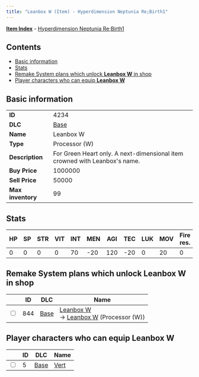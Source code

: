 ```yaml
---
title: "Leanbox W (Item) - Hyperdimension Neptunia Re;Birth1"
---
```


[**Item Index**](/neptunia/rb1/item/index.html) - [Hyperdimension Neptunia Re;Birth1](/neptunia/rb1)

## Contents

- [Basic information](#basic-information)
- [Stats](#stats)
- [Remake System plans which unlock **Leanbox W** in shop](#remake-system-plans-which-unlock-leanbox-w-in-shop)
- [Player characters who can equip **Leanbox W**](#player-characters-who-can-equip-leanbox-w)

## Basic information

|   |   |
| -- | -- |
| **ID** | 4234 |
| **DLC** | [Base](/neptunia/rb1/dlc/1-base.html) |
| **Name** | Leanbox W |
| **Type** | Processor (W) |
| **Description** | For Green Heart only. A next-dimensional item crowned with Leanbox's name. |
| **Buy Price** | 1000000 |
| **Sell Price** | 50000 |
| **Max inventory** | 99 |

## Stats

| HP | SP | STR | VIT | INT | MEN | AGI | TEC | LUK | MOV | Fire res. | Ice res. | Wind res. | Lightning res. |
| -- | -- | --- | --- | --- | --- | --- | --- | --- | --- | --------- | -------- | --------- | -------------- |
| 0 | 0 | 0 | 0 | 70 | -20 | 120 | -20 | 0 | 20 | 0 | 0 | 5 | 0 |

## Remake System plans which unlock **Leanbox W** in shop

|    | ID | DLC | Name |
| -- | -- | --- | ---- |
| <input type="checkbox" id="rb1-remake-1-844" class="trackbox" /> | 844 | [Base](/neptunia/rb1/dlc/1-base.html) | [Leanbox W](/neptunia/rb1/remake/1-844-leanbox-w.html)<br />→ [Leanbox W](/neptunia/rb1/item/1-4234-leanbox-w.html) (Processor (W)) |

## Player characters who can equip **Leanbox W**

|    | ID | DLC | Name |
| -- | -- | --- | ---- |
| <input type="checkbox" id="rb1-player-1-5" class="trackbox" /> | 5 | [Base](/neptunia/rb1/dlc/1-base.html) | [Vert](/neptunia/rb1/player/1-5-vert.html) |